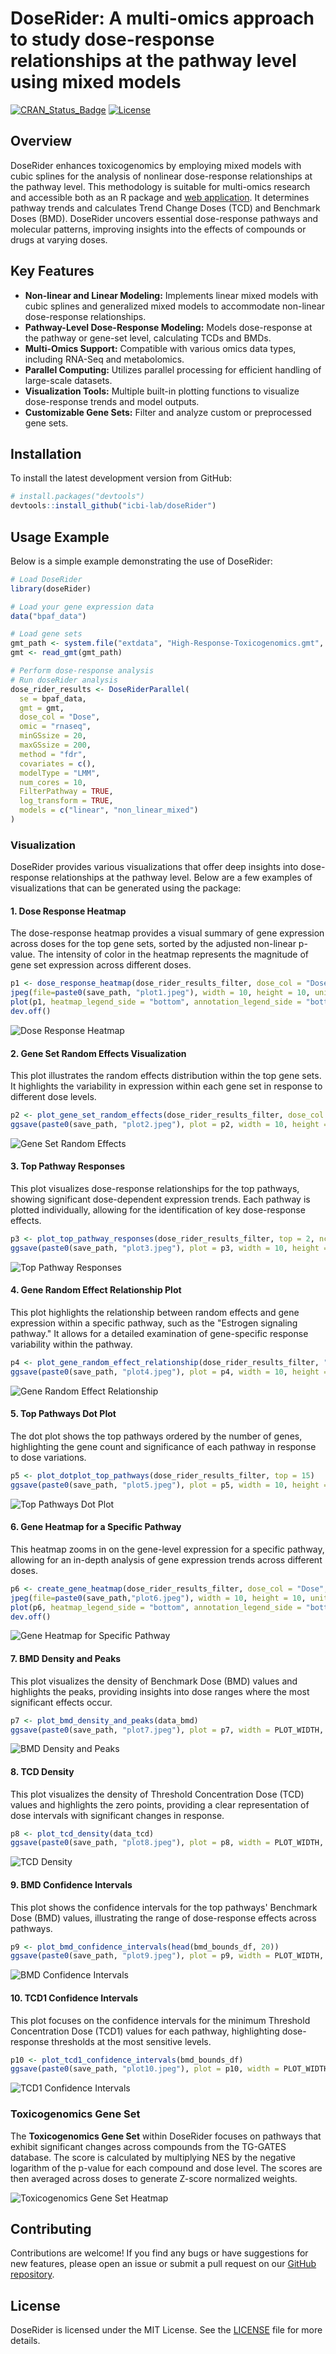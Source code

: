 # DoseRider: A multi-omics approach to study dose-response relationships at the pathway level using mixed models

[![CRAN_Status_Badge](https://www.r-pkg.org/badges/version/doseRider)](https://cran.r-project.org/package=doseRider)
[![License](https://img.shields.io/badge/License-MIT-blue.svg)](https://opensource.org/licenses/MIT)

## Overview

DoseRider enhances toxicogenomics by employing mixed models with cubic splines for the analysis of nonlinear dose-response relationships at the pathway level. This methodology is suitable for multi-omics research and accessible both as an R package and [web application](https://doserider.i-med.ac.at/). It determines pathway trends and calculates Trend Change Doses (TCD) and Benchmark Doses (BMD). DoseRider uncovers essential dose-response pathways and molecular patterns, improving insights into the effects of compounds or drugs at varying doses.

## Key Features

- **Non-linear and Linear Modeling:** Implements linear mixed models with cubic splines and generalized mixed models to accommodate non-linear dose-response relationships.
- **Pathway-Level Dose-Response Modeling:** Models dose-response at the pathway or gene-set level, calculating TCDs and BMDs.
- **Multi-Omics Support:** Compatible with various omics data types, including RNA-Seq and metabolomics.
- **Parallel Computing:** Utilizes parallel processing for efficient handling of large-scale datasets.
- **Visualization Tools:** Multiple built-in plotting functions to visualize dose-response trends and model outputs.
- **Customizable Gene Sets:** Filter and analyze custom or preprocessed gene sets.

## Installation

To install the latest development version from GitHub:

```r
# install.packages("devtools")
devtools::install_github("icbi-lab/doseRider")
```

## Usage Example

Below is a simple example demonstrating the use of DoseRider:


```r
# Load DoseRider
library(doseRider)

# Load your gene expression data
data("bpaf_data")

# Load gene sets
gmt_path <- system.file("extdata", "High-Response-Toxicogenomics.gmt", package = "doseRider")
gmt <- read_gmt(gmt_path)

# Perform dose-response analysis
# Run doseRider analysis
dose_rider_results <- DoseRiderParallel(
  se = bpaf_data, 
  gmt = gmt, 
  dose_col = "Dose", 
  omic = "rnaseq", 
  minGSsize = 20, 
  maxGSsize = 200, 
  method = "fdr", 
  covariates = c(),
  modelType = "LMM", 
  num_cores = 10,
  FilterPathway = TRUE,
  log_transform = TRUE,
  models = c("linear", "non_linear_mixed")
)
```


### Visualization

DoseRider provides various visualizations that offer deep insights into dose-response relationships at the pathway level. Below are a few examples of visualizations that can be generated using the package:

#### 1. Dose Response Heatmap

The dose-response heatmap provides a visual summary of gene expression across doses for the top gene sets, sorted by the adjusted non-linear p-value. The intensity of color in the heatmap represents the magnitude of gene set expression across different doses.

```r
p1 <- dose_response_heatmap(dose_rider_results_filter, dose_col = "Dose", top = 15)
jpeg(file=paste0(save_path, "plot1.jpeg"), width = 10, height = 10, units = "cm", res = 600)
plot(p1, heatmap_legend_side = "bottom", annotation_legend_side = "bottom")
dev.off()
```

![Dose Response Heatmap](./plots/plot1.jpeg)

#### 2. Gene Set Random Effects Visualization

This plot illustrates the random effects distribution within the top gene sets. It highlights the variability in expression within each gene set in response to different dose levels.

```r
p2 <- plot_gene_set_random_effects(dose_rider_results_filter, dose_col = "log_Dose", top = 15)
ggsave(paste0(save_path, "plot2.jpeg"), plot = p2, width = 10, height = 10, units = "cm", dpi = 600)
```

![Gene Set Random Effects](./plots/plot2.jpeg)

#### 3. Top Pathway Responses

This plot visualizes dose-response relationships for the top pathways, showing significant dose-dependent expression trends. Each pathway is plotted individually, allowing for the identification of key dose-response effects.

```r
p3 <- plot_top_pathway_responses(dose_rider_results_filter, top = 2, ncol = 2, text_size = 5, dose_col = "log_Dose", clusterResults = TRUE)
ggsave(paste0(save_path, "plot3.jpeg"), plot = p3, width = 10, height = 10, units = "cm", dpi = 600)
```

![Top Pathway Responses](./plots/plot3.jpeg)

#### 4. Gene Random Effect Relationship Plot

This plot highlights the relationship between random effects and gene expression within a specific pathway, such as the "Estrogen signaling pathway." It allows for a detailed examination of gene-specific response variability within the pathway.

```r
p4 <- plot_gene_random_effect_relationship(dose_rider_results_filter, "Estrogen signaling pathway - Homo sapiens (human)")
ggsave(paste0(save_path, "plot4.jpeg"), plot = p4, width = 10, height = 10, units = "cm", dpi = 600)
```

![Gene Random Effect Relationship](./plots/plot4.jpeg)

#### 5. Top Pathways Dot Plot

The dot plot shows the top pathways ordered by the number of genes, highlighting the gene count and significance of each pathway in response to dose variations.

```r
p5 <- plot_dotplot_top_pathways(dose_rider_results_filter, top = 15)
ggsave(paste0(save_path, "plot5.jpeg"), plot = p5, width = 10, height = 10, units = "cm", dpi = 600)
```

![Top Pathways Dot Plot](./plots/plot5.jpeg)

#### 6. Gene Heatmap for a Specific Pathway

This heatmap zooms in on the gene-level expression for a specific pathway, allowing for an in-depth analysis of gene expression trends across different doses.

```r
p6 <- create_gene_heatmap(dose_rider_results_filter, dose_col = "Dose", gene_set_name = "Estrogen signaling pathway - Homo sapiens (human)")
jpeg(file=paste0(save_path,"plot6.jpeg"), width = 10, height = 10, units = "cm", res = 600)
plot(p6, heatmap_legend_side = "bottom", annotation_legend_side = "bottom")
dev.off()
```

![Gene Heatmap for Specific Pathway](./plots/plot6.jpeg)

#### 7. BMD Density and Peaks

This plot visualizes the density of Benchmark Dose (BMD) values and highlights the peaks, providing insights into dose ranges where the most significant effects occur.

```r
p7 <- plot_bmd_density_and_peaks(data_bmd)
ggsave(paste0(save_path, "plot7.jpeg"), plot = p7, width = PLOT_WIDTH, height = PLOT_HEIGHT, units = units, dpi = 600)
```

![BMD Density and Peaks](./plots/plot7.jpeg)

#### 8. TCD Density

This plot visualizes the density of Threshold Concentration Dose (TCD) values and highlights the zero points, providing a clear representation of dose intervals with significant changes in response.

```r
p8 <- plot_tcd_density(data_tcd)
ggsave(paste0(save_path, "plot8.jpeg"), plot = p8, width = PLOT_WIDTH, height = PLOT_HEIGHT, units = units, dpi = 600)
```

![TCD Density](./plots/plot8.jpeg)

#### 9. BMD Confidence Intervals

This plot shows the confidence intervals for the top pathways' Benchmark Dose (BMD) values, illustrating the range of dose-response effects across pathways.

```r
p9 <- plot_bmd_confidence_intervals(head(bmd_bounds_df, 20))
ggsave(paste0(save_path, "plot9.jpeg"), plot = p9, width = PLOT_WIDTH, height = PLOT_HEIGHT, units = units, dpi = 600)
```

![BMD Confidence Intervals](./plots/plot9.jpeg)

#### 10. TCD1 Confidence Intervals

This plot focuses on the confidence intervals for the minimum Threshold Concentration Dose (TCD1) values for each pathway, highlighting dose-response thresholds at the most sensitive levels.

```r
p10 <- plot_tcd1_confidence_intervals(bmd_bounds_df)
ggsave(paste0(save_path, "plot10.jpeg"), plot = p10, width = PLOT_WIDTH, height = PLOT_HEIGHT, units = units, dpi = 600)
```

![TCD1 Confidence Intervals](./plots/plot11.jpeg)

### Toxicogenomics Gene Set

The **Toxicogenomics Gene Set** within DoseRider focuses on pathways that exhibit significant changes across compounds from the TG-GATES database. The score is calculated by multiplying NES by the negative logarithm of the p-value for each compound and dose level. The scores are then averaged across doses to generate Z-score normalized weights.

![Toxicogenomics Gene Set Heatmap](./plots/HeatmapHighResponsive.jpeg)

## Contributing

Contributions are welcome! If you find any bugs or have suggestions for new features, please open an issue or submit a pull request on our [GitHub repository](https://github.com/icbi-lab/doseRider).

## License

DoseRider is licensed under the MIT License. See the [LICENSE](LICENSE) file for more details.
